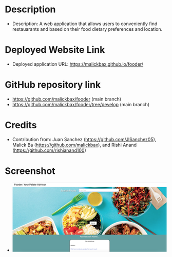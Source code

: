 
# Description
- Description: A web application that allows users to conveniently find restauarants and based on their food dietary preferences and location.
# Deployed Website Link
- Deployed application URL: https://malickbax.github.io/fooder/
# GitHub repository link
- https://github.com/malickbax/fooder (main branch)
- https://github.com/malickbax/fooder/tree/develop (main branch)
# Credits
- Contribution from: Juan Sanchez (https://github.com/JlSanchez05), Malick Ba (https://github.com/malickbax), and Rishi Anand (https://github.com/rishianand100)
# Screenshot
- ![Homepage screenshot](./assets/images/screenshot.jpeg)